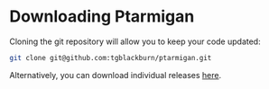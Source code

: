 # Downloading Ptarmigan

Cloning the git repository will allow you to keep your code updated:

```bash
git clone git@github.com:tgblackburn/ptarmigan.git
```

Alternatively, you can download individual releases [here](https://github.com/tgblackburn/ptarmigan/releases).